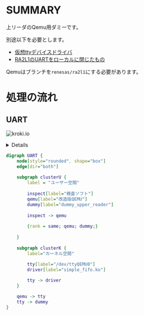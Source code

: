 # SUMMARY

上リーダのQemu用ダミーです。

別途以下を必要とします。

- [仮想ttyデバイスドライバ](https://github.com/tyano463/cdev_ipc)
- [RA2L1のUARTをローカルに閉じたもの](https://github.com/tyano463/qemu.git)

Qemuはブランチを`renesas/ra2l1`にする必要があります。

# 処理の流れ

## UART

![kroki.io](https://kroki.io/graphviz/svg/eNp1kEtLw0AQx-_5FMue1XoPETx4Eg-KOQUJSXfahOblblIsJSDJpR48-TgJehBBei_4-jQLLf0W7m4ehkrnMOzM_nZm_3_iD6mTeMg8PDtHUw2JiGICFksnARiYxllEgOAdxDwnEQ03vsIXCgMyBIv4VPZSr26qxDK3GtoPMpYCNevBMgLHhQAZCPPyjZffvFiIvHr_XD_e4RZqD37EEuinlnpl4OXr0_L5ixc_vHzg5azeKeMSwqyl7j_W1y-rm9np0YnZYUgWhpMGUoWdJQlQm4JDgHbIzf1o90Bt-A9MqRONhBzmhKArRq_26PmfH_l2a443rTEwL-bSmPKWl_OtxqRpq6RHYNwTtVS735VL_THQhmJ-mARgD_xBvDeKBdYdJfVVeP1frfFU3ghA64JSnpZrv1zNtA0=)

<summary>
<details>graphvizのコード</details>

```dot
digraph UART {
    node[style="rounded", shape="box"]
    edge[dir="both"]
    
    subgraph clusterU {
        label = "ユーザー空間"
        
        inspect[label="検査ソフト"]
        qemu[label="改造版QEMU"]
        dummy[label="dummy_upper_reader"]
        
        inspect -> qemu
        
        {rank = same; qemu; dummy;}
    
    }
    
    subgraph clusterK {
        label="カーネル空間"
        
        tty[label="/dev/ttyQEMU0"]
        driver[label="simple_fifo.ko"]

        tty -> driver
    }

    qemu -> tty
    tty -> dummy
}
```

</summary>

